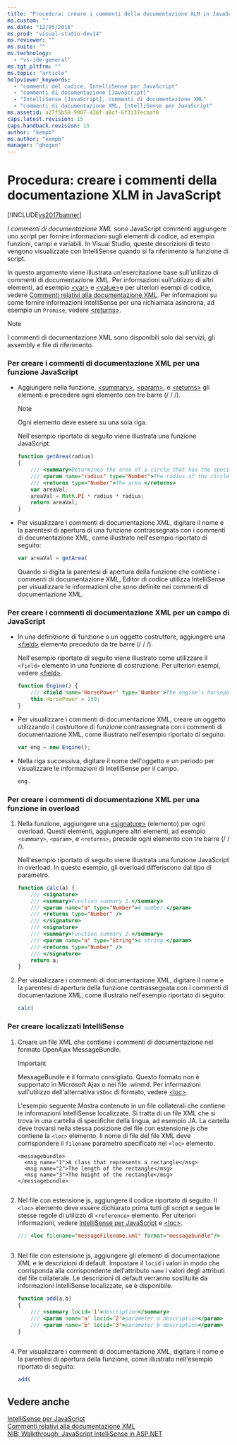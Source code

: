 ```yaml
---
title: "Procedura: creare i commenti della documentazione XLM in JavaScript | Microsoft Docs"
ms.custom: ""
ms.date: "12/05/2016"
ms.prod: "visual-studio-dev14"
ms.reviewer: ""
ms.suite: ""
ms.technology: 
  - "vs-ide-general"
ms.tgt_pltfrm: ""
ms.topic: "article"
helpviewer_keywords: 
  - "commenti del codice, IntelliSense per JavaScript"
  - "commenti di documentazione [JavaScript]"
  - "IntelliSense [JavaScript], commenti di documentazione XML"
  - "commenti di documentazione XML, IntelliSense per JavaScript"
ms.assetid: a27f5b50-9807-436f-a0cf-6f3137ecbaf0
caps.latest.revision: 15
caps.handback.revision: 15
author: "kempb"
ms.author: "kempb"
manager: "ghogen"
---
```

# Procedura: creare i commenti della documentazione XLM in JavaScript
[!INCLUDE[vs2017banner](../code-quality/includes/vs2017banner.md)]

*I commenti di documentazione XML* sono JavaScript commenti aggiungere uno script per fornire informazioni sugli elementi di codice, ad esempio funzioni, campi e variabili.  In Visual Studio, queste descrizioni di testo vengono visualizzate con IntelliSense quando si fa riferimento la funzione di script.  
  
 In questo argomento viene illustrata un'esercitazione base sull'utilizzo di commenti di documentazione XML.  Per informazioni sull'utilizzo di altri elementi, ad esempio [\<var\>](../ide/var-javascript.md) e [\<value\>](../ide/value-javascript.md)e per ulteriori esempi di codice, vedere [Commenti relativi alla documentazione XML](../ide/xml-documentation-comments-javascript.md).  Per informazioni su come fornire informazioni IntelliSense per una richiamata asincrona, ad esempio un `Promise`, vedere [\<returns\>](../ide/returns-javascript.md).  
  
> [!NOTE]
>  I commenti di documentazione XML sono disponibili solo dai servizi, gli assembly e file di riferimento.  
  
### Per creare i commenti di documentazione XML per una funzione JavaScript  
  
-   Aggiungere nella funzione, [\<summary\>](../ide/summary-javascript.md), [\<param\>](../ide/param-javascript.md), e [\<returns\>](../ide/returns-javascript.md) gli elementi e precedere ogni elemento con tre barre \(\/ \/ \/\).  
  
    > [!NOTE]
    >  Ogni elemento deve essere su una sola riga.  
  
     Nell'esempio riportato di seguito viene illustrata una funzione JavaScript.  
  
    ```javascript  
    function getArea(radius)  
    {  
        /// <summary>Determines the area of a circle that has the specified radius parameter.</summary>  
        /// <param name="radius" type="Number">The radius of the circle.</param>  
        /// <returns type="Number">The area.</returns>  
        var areaVal;  
        areaVal = Math.PI * radius * radius;  
        return areaVal;  
    }  
    ```  
  
-   Per visualizzare i commenti di documentazione XML, digitare il nome e la parentesi di apertura di una funzione contrassegnata con i commenti di documentazione XML, come illustrato nell'esempio riportato di seguito:  
  
    ```javascript  
    var areaVal = getArea(  
    ```  
  
     Quando si digita la parentesi di apertura della funzione che contiene i commenti di documentazione XML, Editor di codice utilizza IntelliSense per visualizzare le informazioni che sono definite nei commenti di documentazione XML.  
  
### Per creare i commenti di documentazione XML per un campo di JavaScript  
  
-   In una definizione di funzione o un oggetto costruttore, aggiungere una [\<field\>](../ide/field-javascript.md) elemento preceduto da tre barre \(\/ \/ \/\).  
  
     Nell'esempio riportato di seguito viene illustrato come utilizzare il `<field>` elemento in una funzione di costruzione.  Per ulteriori esempi, vedere [\<field\>](../ide/field-javascript.md).  
  
    ```javascript  
    function Engine() {  
        /// <field name='HorsePower' type='Number'>The engine's horsepower.</field>  
        this.HorsePower = 150;  
    }  
    ```  
  
-   Per visualizzare i commenti di documentazione XML, creare un oggetto utilizzando il costruttore di funzione contrassegnata con i commenti di documentazione XML, come illustrato nell'esempio riportato di seguito.  
  
    ```javascript  
    var eng = new Engine();  
    ```  
  
-   Nella riga successiva, digitare il nome dell'oggetto e un periodo per visualizzare le informazioni di IntelliSense per il campo.  
  
    ```javascript  
    eng.  
    ```  
  
### Per creare i commenti di documentazione XML per una funzione in overload  
  
1.  Nella funzione, aggiungere una [\<signature\>](../Topic/%3Csignature%3E%20\(JavaScript\).md) \(elemento\) per ogni overload.  Questi elementi, aggiungere altri elementi, ad esempio `<summary>`, `<param>`, e `<returns>`, precede ogni elemento con tre barre \(\/ \/ \/\).  
  
     Nell'esempio riportato di seguito viene illustrata una funzione JavaScript in overload.  In questo esempio, gli overload differiscono dal tipo di parametro.  
  
    ```javascript  
    function calc(a) {  
        /// <signature>  
        /// <summary>Function summary 1.</summary>  
        /// <param name="a" type="Number">A number.</param>  
        /// <returns type="Number" />  
        /// </signature>  
        /// <signature>  
        /// <summary>Function summary 2.</summary>  
        /// <param name="a" type="String">A string.</param>  
        /// <returns type="Number" />  
        /// </signature>  
        return a;  
    }  
    ```  
  
2.  Per visualizzare i commenti di documentazione XML, digitare il nome e la parentesi di apertura della funzione contrassegnata con i commenti di documentazione XML, come illustrato nell'esempio riportato di seguito:  
  
    ```javascript  
    calc(  
    ```  
  
### Per creare localizzati IntelliSense  
  
1.  Creare un file XML che contiene i commenti di documentazione nel formato OpenAjax MessageBundle.  
  
    > [!IMPORTANT]
    >  MessageBundle è il formato consigliato.  Questo formato non è supportato in Microsoft Ajax o nei file .winmd.  Per informazioni sull'utilizzo dell'alternativa `VSDoc` di formato, vedere [\<loc\>](../ide/loc-javascript.md).  
  
     L'esempio seguente Mostra contenuto in un file collaterali che contiene le informazioni IntelliSense localizzate.  Si tratta di un file XML che si trova in una cartella di specifiche della lingua, ad esempio JA.  La cartella deve trovarsi nella stessa posizione del file con estensione js che contiene la `<loc>` elemento.  Il nome di file del file XML deve corrispondere il `filename` parametro specificato nel `<loc>` elemento.  
  
    ```  
    <messagebundle>  
      <msg name="1">A class that represents a rectangle</msg>  
      <msg name="2">The length of the rectangle</msg>  
      <msg name="3">The height of the rectangle</msg>  
    </messagebundle>  
  
    ```  
  
2.  Nel file con estensione js, aggiungere il codice riportato di seguito.  Il `<loc>` elemento deve essere dichiarato prima tutti gli script e segue le stesse regole di utilizzo di `<reference>` elemento.  Per ulteriori informazioni, vedere [IntelliSense per JavaScript](../ide/javascript-intellisense.md) e [\<loc\>](../ide/loc-javascript.md).  
  
    ```javascript  
    /// <loc filename="messageFilename.xml" format="messagebundle"/>  
  
    ```  
  
3.  Nel file con estensione js, aggiungere gli elementi di documentazione XML e le descrizioni di default.  Impostare il `locid` i valori in modo che corrisponda alla corrispondente dell'attributo `name` i valori degli attributi del file collaterale.  Le descrizioni di default verranno sostituite da informazioni IntelliSense localizzate, se è disponibile.  
  
    ```javascript  
    function add(a,b)   
    {  
        /// <summary locid='1'>description</summary>  
        /// <param name='a' locid='2'>parameter a description</param>  
        /// <param name='b' locid='3'>parameter b description</param>  
    }  
  
    ```  
  
4.  Per visualizzare i commenti di documentazione XML, digitare il nome e la parentesi di apertura della funzione, come illustrato nell'esempio riportato di seguito:  
  
    ```javascript  
    add(  
    ```  
  
## Vedere anche  
 [IntelliSense per JavaScript](../ide/javascript-intellisense.md)   
 [Commenti relativi alla documentazione XML](../ide/xml-documentation-comments-javascript.md)   
 [NIB: Walkthrough: JavaScript IntelliSense in ASP.NET](http://msdn.microsoft.com/it-it/4f6e0cc2-7f48-4dbf-abb0-7fb743a2d05b)